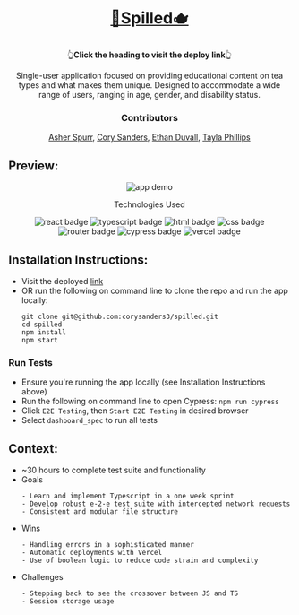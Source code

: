 # <p align="center">[🍵Spilled🫖](https://spilled-cmsy1ss06-corys-projects-8e9f64e4.vercel.app/)</p>
<p align='center' >👆<b>Click the heading to visit the deploy link</b>👆</p>

<p align="center">Single-user application focused on providing educational content on tea types and what makes them unique. Designed to accommodate a wide range of users, ranging in age, gender, and disability status.</p>

### <p align="center">Contributors</p>
<div align="center">
  
  [Asher Spurr](https://github.com/AsherSpurr), [Cory Sanders](https://github.com/corysanders3), [Ethan Duvall](https://github.com/EthanDuvall), [Tayla Phillips](github)

</div>

## Preview:
<div align="center">
  <img src="Spilled Demo.gif" alt="app demo">

</div>
<p align="center">Technologies Used</p>
<div align="center">
  <img src="https://img.shields.io/badge/React-61DAFB?logo=react&logoColor=000&style=for-the-badge" alt="react badge">
  <img src="https://img.shields.io/badge/TypeScript-3178C6?logo=typescript&logoColor=fff&style=for-the-badge" alt="typescript badge">
  <img src="https://img.shields.io/badge/HTML5-E34F26?logo=html5&logoColor=fff&style=for-the-badge" alt="html badge">
  <img src="https://img.shields.io/badge/CSS3-1572B6?logo=css3&logoColor=fff&style=for-the-badge" alt="css badge">
  <img src="https://img.shields.io/badge/React%20Router-CA4245?logo=reactrouter&logoColor=fff&style=for-the-badge" alt="router badge">
  <img src="https://img.shields.io/badge/Cypress-69D3A7?logo=cypress&logoColor=fff&style=for-the-badge" alt="cypress badge">
  <img src="https://img.shields.io/badge/Vercel-000?logo=vercel&logoColor=fff&style=for-the-badge" alt="vercel badge">
</div>

## Installation Instructions:
- Visit the deployed [link](https://spilled-cmsy1ss06-corys-projects-8e9f64e4.vercel.app/)
- OR run the following on command line to clone the repo and run the app locally:
    ```
    git clone git@github.com:corysanders3/spilled.git
    cd spilled
    npm install
    npm start
    ```

### Run Tests
- Ensure you're running the app locally (see Installation Instructions above)
- Run the following on command line to open Cypress: `npm run cypress`
- Click `E2E Testing`, then `Start E2E Testing` in desired browser
- Select `dashboard_spec` to run all tests

## Context:
- ~30 hours to complete test suite and functionality
- Goals
  ```
  - Learn and implement Typescript in a one week sprint
  - Develop robust e-2-e test suite with intercepted network requests
  - Consistent and modular file structure
  ```
- Wins
  ```
  - Handling errors in a sophisticated manner
  - Automatic deployments with Vercel
  - Use of boolean logic to reduce code strain and complexity
  ```
- Challenges
  ```
  - Stepping back to see the crossover between JS and TS
  - Session storage usage
  ```
